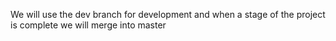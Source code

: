 We will use the dev branch for development and when a stage of the project is complete we will merge into master